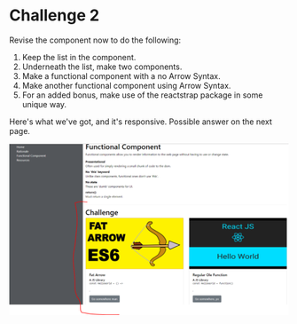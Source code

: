 # Challenge 2

Revise the component now to do the following:

1. Keep the list in the component.
2. Underneath the list, make two components.
3. Make a functional component with a no Arrow Syntax.
4. Make another functional component using Arrow Syntax.
5. For an added bonus, make use of the reactstrap package in some unique way.

Here's what we've got, and it's responsive. Possible answer on the next page.

![Functional Componet Challenge #2](../../assets/2.5-fc-challenge.PNG)
